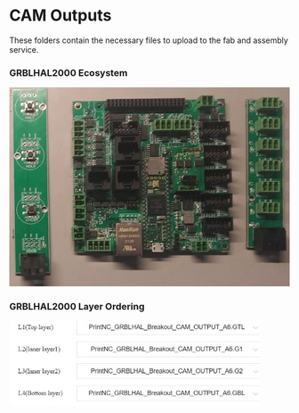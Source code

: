 # CAM Outputs

These folders contain the necessary files to upload to the fab and assembly service.

### GRBLHAL2000 Ecosystem
<img src="/readme_images/EST_Ecosystem.png" width="600">

### GRBLHAL2000 Layer Ordering
<img src="/readme_images/Hal2k_Layer_order.jpg" width="450">

